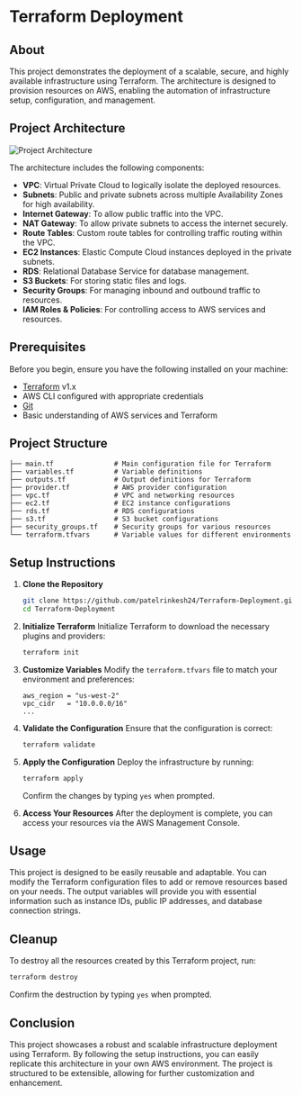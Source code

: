 # Terraform Deployment

## About

This project demonstrates the deployment of a scalable, secure, and highly available infrastructure using Terraform. The architecture is designed to provision resources on AWS, enabling the automation of infrastructure setup, configuration, and management.

## Project Architecture

![Project Architecture](https://user-images.githubusercontent.com/50281621/174695866-a2380fc3-6283-4177-bee4-9318ccc9f956.png)

The architecture includes the following components:
- **VPC**: Virtual Private Cloud to logically isolate the deployed resources.
- **Subnets**: Public and private subnets across multiple Availability Zones for high availability.
- **Internet Gateway**: To allow public traffic into the VPC.
- **NAT Gateway**: To allow private subnets to access the internet securely.
- **Route Tables**: Custom route tables for controlling traffic routing within the VPC.
- **EC2 Instances**: Elastic Compute Cloud instances deployed in the private subnets.
- **RDS**: Relational Database Service for database management.
- **S3 Buckets**: For storing static files and logs.
- **Security Groups**: For managing inbound and outbound traffic to resources.
- **IAM Roles & Policies**: For controlling access to AWS services and resources.

## Prerequisites

Before you begin, ensure you have the following installed on your machine:
- [Terraform](https://www.terraform.io/downloads.html) v1.x
- AWS CLI configured with appropriate credentials
- [Git](https://git-scm.com/book/en/v2/Getting-Started-Installing-Git)
- Basic understanding of AWS services and Terraform

## Project Structure

```
├── main.tf               # Main configuration file for Terraform
├── variables.tf          # Variable definitions
├── outputs.tf            # Output definitions for Terraform
├── provider.tf           # AWS provider configuration
├── vpc.tf                # VPC and networking resources
├── ec2.tf                # EC2 instance configurations
├── rds.tf                # RDS configurations
├── s3.tf                 # S3 bucket configurations
├── security_groups.tf    # Security groups for various resources
└── terraform.tfvars      # Variable values for different environments
```

## Setup Instructions

1. **Clone the Repository**
   ```bash
   git clone https://github.com/patelrinkesh24/Terraform-Deployment.git
   cd Terraform-Deployment
   ```

2. **Initialize Terraform**
   Initialize Terraform to download the necessary plugins and providers:
   ```bash
   terraform init
   ```

3. **Customize Variables**
   Modify the `terraform.tfvars` file to match your environment and preferences:
   ```hcl
   aws_region = "us-west-2"
   vpc_cidr   = "10.0.0.0/16"
   ...
   ```

4. **Validate the Configuration**
   Ensure that the configuration is correct:
   ```bash
   terraform validate
   ```

5. **Apply the Configuration**
   Deploy the infrastructure by running:
   ```bash
   terraform apply
   ```
   Confirm the changes by typing `yes` when prompted.

6. **Access Your Resources**
   After the deployment is complete, you can access your resources via the AWS Management Console.

## Usage

This project is designed to be easily reusable and adaptable. You can modify the Terraform configuration files to add or remove resources based on your needs. The output variables will provide you with essential information such as instance IDs, public IP addresses, and database connection strings.

## Cleanup

To destroy all the resources created by this Terraform project, run:
```bash
terraform destroy
```
Confirm the destruction by typing `yes` when prompted.

## Conclusion

This project showcases a robust and scalable infrastructure deployment using Terraform. By following the setup instructions, you can easily replicate this architecture in your own AWS environment. The project is structured to be extensible, allowing for further customization and enhancement.
